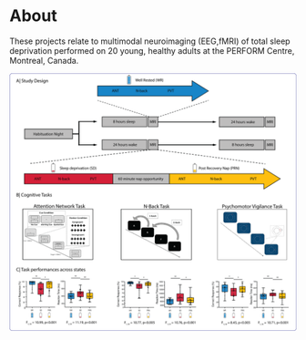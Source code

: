# About

These projects relate to multimodal neuroimaging (EEG,fMRI) of total sleep deprivation performed on 20 young, healthy adults at the PERFORM Centre, Montreal, Canada.

![](Gradients/Figures/img/Figure-1.png)

